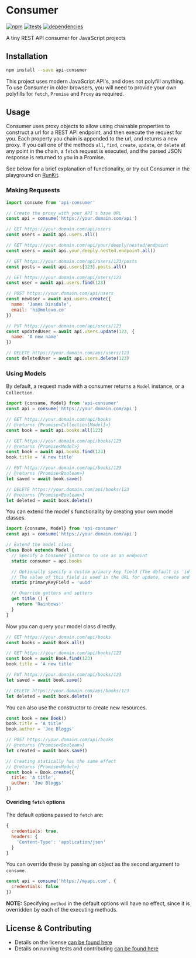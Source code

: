 # Consumer

[![npm](http://img.shields.io/npm/v/api-consumer.svg?style=flat)](https://badge.fury.io/js/api-consumer) [![tests](http://img.shields.io/travis/molovo/consumer/master.svg?style=flat)](https://travis-ci.org/molovo/consumer) [![dependencies](http://img.shields.io/david/molovo/consumer.svg?style=flat)](https://david-dm.org/molovo/consumer)

A tiny REST API consumer for JavaScript projects

## Installation

```sh
npm install --save api-consumer
```

This project uses modern JavaScript API's, and does not polyfill anything. To use Consumer in older browsers, you will need to provide your own polyfills for `fetch`, `Promise` and `Proxy` as required.

## Usage

Consumer uses proxy objects to allow using chainable properties to construct a url for a REST API endpoint, and then execute the request for you. Each property you chain is appended to the url, and returns a new proxy. If you call one of the methods `all`, `find`, `create`, `update`, or `delete` at any point in the chain, a `fetch` request is executed, and the parsed JSON response is returned to you in a Promise.

See below for a brief explanation of functionality, or try out Consumer in the playground on [RunKit](https://runkit.com/molovo/api-consumer).

### Making Requsests

```js
import consume from 'api-consumer'

// Create the proxy with your API's base URL
const api = consume('https://your.domain.com/api')

// GET https://your.domain.com/api/users
const users = await api.users.all()

// GET https://your.domain.com/api/your/deeply/nested/endpoint
const users = await api.your.deeply.nested.endpoint.all()

// GET https://your.domain.com/api/users/123/posts
const posts = await api.users[123].posts.all()

// GET https://your.domain.com/api/users/123
const user = await api.users.find(123)

// POST https://your.domain.com/api/users
const newUser = await api.users.create({
  name: 'James Dinsdale',
  email: 'hi@molovo.co'
})

// PUT https://your.domain.com/api/users/123
const updatedUser = await api.users.update(123, {
  name: 'A new name'
})

// DELETE https://your.domain.com/api/users/123
const deletedUser = await api.users.delete(123)
```

### Using Models

By default, a request made with a consumer returns a `Model` instance, or a `Collection`.

```js
import {consume, Model} from 'api-consumer'
const api = consume('https://your.domain.com/api')

// GET https://your.domain.com/api/books
// @returns {Promise<Collection[Model]>}
const book = await api.books.all(123)

// GET https://your.domain.com/api/books/123
// @returns {Promise<Model>}
const book = await api.books.find(123)
book.title = 'A new title'

// PUT https://your.domain.com/api/books/123
// @returns {Promise<Boolean>}
let saved = await book.save()

// DELETE https://your.domain.com/api/books/123
// @returns {Promise<Boolean>}
let deleted = await book.delete()
```

You can extend the model's functionality by creating your own model classes.

```js
import {consume, Model} from 'api-consumer'
const api = consume('https://your.domain.com/api')

// Extend the model class
class Book extends Model {
  // Specify a Consumer instance to use as an endpoint
  static consumer = api.books

  // Optionally specify a custom primary key field (The default is 'id')
  // The value of this field is used in the URL for update, create and delete
  static primaryKeyField = 'uuid'

  // Override getters and setters
  get title () {
    return 'Rainbows!'
  }
}
```

Now you can query your model class directly.

```js
// GET https://your.domain.com/api/books
const books = await Book.all()

// GET https://your.domain.com/api/books/123
const book = await Book.find(123)
book.title = 'A new title'

// PUT https://your.domain.com/api/books/123
let saved = await book.save()

// DELETE https://your.domain.com/api/books/123
let deleted = await book.delete()
```

You can also use the constructor to create new resources.

```js
const book = new Book()
book.title = 'A title'
book.author = 'Joe Bloggs'

// POST https://your.domain.com/api/books
// @returns {Promise<Boolean>}
let created = await book.save()

// Creating statically has the same effect
// @returns {Promise<Model>}
const book = Book.create({
  title: 'A title',
  author: 'Joe Bloggs'
})
```

#### Overiding `fetch` options

The default options passed to `fetch` are:

```js
{
  credentials: true,
  headers: {
    'Content-Type': 'application/json'
  }
}
```

You can override these by passing an object as the second argument to `consume`.

```js
const api = consume('https://myapi.com', {
  credentials: false
})
```

**NOTE:** Specifying `method` in the default options will have no effect, since it is overridden by each of the executing methods.

## License & Contributing

- Details on the license [can be found here](LICENSE.md)
- Details on running tests and contributing [can be found here](contributing.md)

